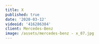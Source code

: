 ```yaml
---
title: X
published: true
date: '2020-03-12'
videoid: '416286384'
client: Mercedes-Benz
image: /assets/mercedes-benz - x_07.jpg
---
```


